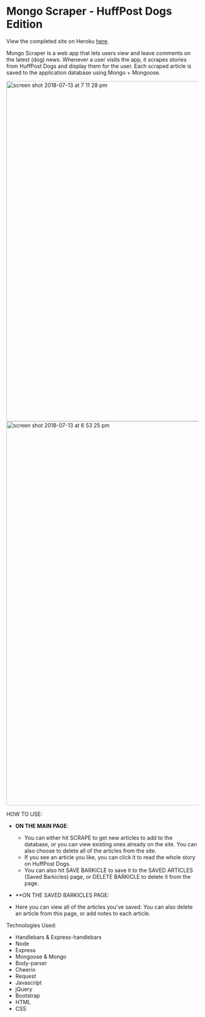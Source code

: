 # Mongo Scraper - HuffPost Dogs Edition

View the completed site on Heroku <a href="http://rose-mongoscraper.herokuapp.com" target="blank">here</a>.

Mongo Scraper is a web app that lets users view and leave comments on the latest (dog) news. Whenever a user visits the app, it scrapes stories from HuffPost Dogs and display them for the user. Each scraped article is saved to the application database using Mongo + Mongoose.

<img width="890" alt="screen shot 2018-07-13 at 7 11 28 pm" src="https://user-images.githubusercontent.com/34491285/42718675-9e7ba9fa-86d0-11e8-8cbf-738672f4e9f6.png">
<img width="1005" alt="screen shot 2018-07-13 at 6 53 25 pm" src="https://user-images.githubusercontent.com/34491285/42718591-eaead4a6-86cf-11e8-9940-3e52b0c54dd2.png">

HOW TO USE:

* **ON THE MAIN PAGE**: 

  * You can either hit SCRAPE to get new articles to add to the database, or you can view existing ones already on the site. You can also choose to delete all of the articles from the site.
  * If you see an article you like, you can click it to read the whole story on HuffPost Dogs.
  * You can also hit SAVE BARKICLE to save it to the SAVED ARTICLES (Saved Barkicles) page, or DELETE BARKICLE to delete it from the page.

* **ON THE SAVED BARKICLES PAGE: 

* Here you can view all of the articles you've saved. You can also delete an article from this page, or add notes to each article.

Technologies Used:
* Handlebars & Express-handlebars
* Node
* Express
* Mongoose & Mongo
* Body-parser
* Cheerio
* Request
* Javascript
* jQuery
* Bootstrap
* HTML
* CSS
